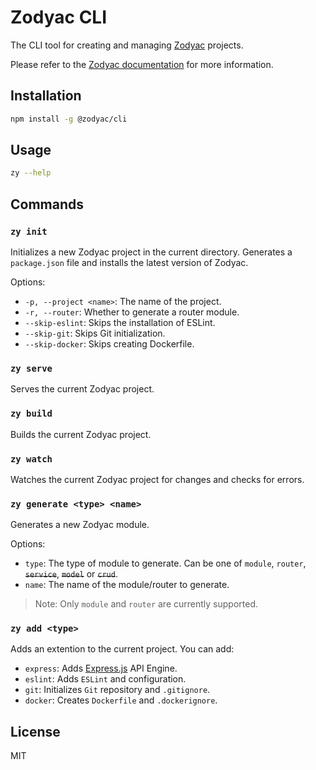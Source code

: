 # Zodyac CLI
The CLI tool for creating and managing [Zodyac](https://zodyac.dev) projects.

Please refer to the [Zodyac documentation](https://zodyac.dev) for more information.

## Installation
```bash
npm install -g @zodyac/cli
```
## Usage
```bash
zy --help
```
## Commands
### `zy init`

Initializes a new Zodyac project in the current directory.
Generates a `package.json` file and installs the latest version of Zodyac.

Options:
- `-p, --project <name>`: The name of the project.
- `-r, --router`: Whether to generate a router module.
- `--skip-eslint`: Skips the installation of ESLint.
- `--skip-git`: Skips Git initialization.
- `--skip-docker`: Skips creating Dockerfile.

### `zy serve`
Serves the current Zodyac project.

### `zy build`
Builds the current Zodyac project.

### `zy watch`
Watches the current Zodyac project for changes and checks for errors.

### `zy generate <type> <name>`
Generates a new Zodyac module.

Options:
- `type`: The type of module to generate. Can be one of `module`, `router`, ~~`service`~~, ~~`model`~~ or ~~`crud`~~.
- `name`: The name of the module/router to generate.

> Note: Only `module` and `router` are currently supported.

### `zy add <type>`
Adds an extention to the current project. You can add:
- `express`: Adds [Express.js](https://expressjs.com/) API Engine.
- `eslint`: Adds `ESLint` and configuration.
- `git`: Initializes `Git` repository and `.gitignore`.
- `docker`: Creates `Dockerfile` and `.dockerignore`.


## License
MIT
